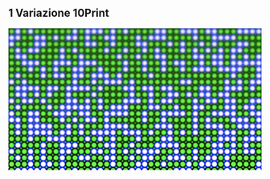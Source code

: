 ## 1 Variazione 10Print

![the source](https://github.com/Francesca1996/archive/blob/master/Francesca1996/P5/10PRINT/10_print_variazione_1/10_print_variazione_1.jpg)
